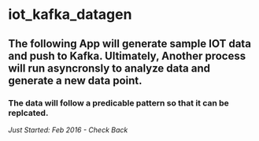 # iot_kafka_datagen
## The following App will generate sample IOT data and push to Kafka. Ultimately, Another process will run asyncronsly to analyze data and generate a new data point. ##
### The data will follow a predicable pattern so that it can be replcated. ###
*Just Started: Feb 2016 - Check Back*
